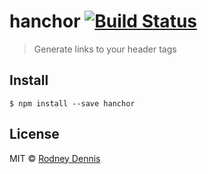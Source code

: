 # hanchor [![Build Status](https://travis-ci.org/rod/hanchor.svg?branch=master)](https://travis-ci.org/rod/hanchor)

> Generate links to your header tags


## Install

```
$ npm install --save hanchor
```


## License

MIT © [Rodney Dennis](http://rod.today)
